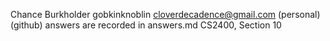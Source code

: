Chance Burkholder
gobkinknoblin
cloverdecadence@gmail.com (personal) (github)
answers are recorded in answers.md
CS2400, Section 10
